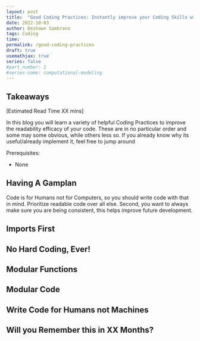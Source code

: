 ```yaml
---
layout: post
title:  "Good Coding Practices: Instantly improve your Coding Skills with these Tips"
date: 2022-10-03
author: Deshawn Sambrano
tags: Coding
time: 
permalink: /good-coding-practices
draft: true
usemathjax: true
series: false
#part_number: 1
#series-name: computational-modeling
---
```

## Takeaways

[Estimated Read Time XX mins]

In this blog you will learn a variety of helpful Coding Practices to improve the readability efficacy of your code. These are in no particular order and some may some obvious, while others less so. If you already know why its useful/already implement it, feel free to jump around 

Prerequisites:
- None

## Having A Gamplan

<!-- excerpt-start -->

Code is for Humans not for Computers, so you should write code with that in mind. 
Prioritize readable code over all else.
Second, you want to always make sure you are being consistent, this helps improve future development. 

<!-- excerpt-end -->

## Imports First

## No Hard Coding, Ever!

## Modular Functions

## Modular Code

## Write Code for Humans not Machines

## Will you Remember this in XX Months?
